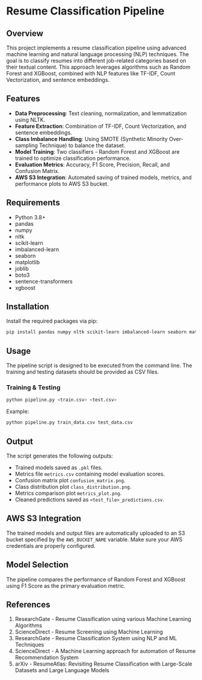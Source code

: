 # Resume Classification Pipeline

## Overview
This project implements a resume classification pipeline using advanced machine learning and natural language processing (NLP) techniques. The goal is to classify resumes into different job-related categories based on their textual content. This approach leverages algorithms such as Random Forest and XGBoost, combined with NLP features like TF-IDF, Count Vectorization, and sentence embeddings.

## Features
- **Data Preprocessing**: Text cleaning, normalization, and lemmatization using NLTK.
- **Feature Extraction**: Combination of TF-IDF, Count Vectorization, and sentence embeddings.
- **Class Imbalance Handling**: Using SMOTE (Synthetic Minority Over-sampling Technique) to balance the dataset.
- **Model Training**: Two classifiers - Random Forest and XGBoost are trained to optimize classification performance.
- **Evaluation Metrics**: Accuracy, F1 Score, Precision, Recall, and Confusion Matrix.
- **AWS S3 Integration**: Automated saving of trained models, metrics, and performance plots to AWS S3 bucket.

## Requirements
- Python 3.8+
- pandas
- numpy
- nltk
- scikit-learn
- imbalanced-learn
- seaborn
- matplotlib
- joblib
- boto3
- sentence-transformers
- xgboost

## Installation
Install the required packages via pip:
```bash
pip install pandas numpy nltk scikit-learn imbalanced-learn seaborn matplotlib joblib boto3 sentence-transformers xgboost
```

## Usage
The pipeline script is designed to be executed from the command line. The training and testing datasets should be provided as CSV files.

### Training & Testing
```bash
python pipeline.py <train.csv> <test.csv>
```
Example:
```bash
python pipeline.py train_data.csv test_data.csv
```

## Output
The script generates the following outputs:
- Trained models saved as `.pkl` files.
- Metrics file `metrics.csv` containing model evaluation scores.
- Confusion matrix plot `confusion_matrix.png`.
- Class distribution plot `class_distribution.png`.
- Metrics comparison plot `metrics_plot.png`.
- Cleaned predictions saved as `<test_file>_predictions.csv`.

## AWS S3 Integration
The trained models and output files are automatically uploaded to an S3 bucket specified by the `AWS_BUCKET_NAME` variable. Make sure your AWS credentials are properly configured.

## Model Selection
The pipeline compares the performance of Random Forest and XGBoost using F1 Score as the primary evaluation metric.

## References
1. ResearchGate - Resume Classification using various Machine Learning Algorithms
2. ScienceDirect - Resume Screening using Machine Learning
3. ResearchGate - Resume Classification System using NLP and ML Techniques
4. ScienceDirect - A Machine Learning approach for automation of Resume Recommendation System
5. arXiv - ResumeAtlas: Revisiting Resume Classification with Large-Scale Datasets and Large Language Models



